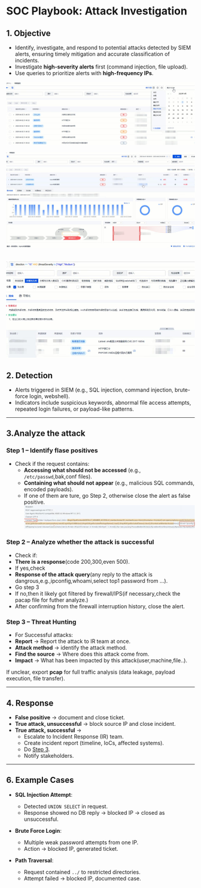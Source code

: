 # SOC Playbook: Attack Investigation

## 1. Objective 
- Identify, investigate, and respond to potential attacks detected by SIEM alerts, ensuring timely mitigation and accurate classification of incidents.
- Investigate **high-severity alerts** first (command injection, file upload).  
- Use queries to prioritize alerts with **high-frequency IPs**.  

![SIEM Dashboard](../SIEMdashboard.jpg)

![SIEM Dashboard](../dash.jpg)

 ![SIEM query](../Query.jpg)
---

## 2. Detection
- Alerts triggered in SIEM (e.g., SQL injection, command injection, brute-force login, webshell).  
- Indicators include suspicious keywords, abnormal file access attempts, repeated login failures, or payload-like patterns.  

---

## 3.Analyze the attack
### Step 1 – Identify flase positives
- Check if the request contains:  
  - **Accessing what should not be accessed** (e.g., `/etc/passwd`,bak,conf files).  
  - **Containing what should not appear** (e.g., malicious SQL commands, encoded payloads).
  - If one of them are ture, go Step 2, otherwise close the alert as false positive.
    ![True attack](../strust2.jpg)

### Step 2 – Analyze whether the attack is successful
- Check if:
 - **There is a response**(code 200,300,even 500).
- If yes,check
 - **Response of the attack query**(any reply to the attack is dangrous,e.g.,ipconfig,whoami,select top1 password from ...).
 - Go step 3
- If no,then it likely got filtered by firewall/IPS(if necessary,check the pacap file for futher analyze.)
- After confirming from the firewall interruption history, close the alert.

### Step 3 – Threat Hunting
- For Successful attacks:
- **Report** → Report the attack to IR team at once.  
- **Attack method** → identify the attack method.  
- **Find the source** → Where does this attack come from.  
- **Impact** → What has been impacted by this attack(user,machine,file..).


If unclear, export **pcap** for full traffic analysis (data leakage, payload execution, file transfer).  

---

## 4. Response
- **False positive** → document and close ticket.  
- **True attack, unsuccessful** → block source IP and close incident.  
- **True attack, successful** →  
  - Escalate to Incident Response (IR) team.  
  - Create incident report (timeline, IoCs, affected systems).
  - Do [Step 3](#step-3--threat-hunting). 
  - Notify stakeholders.  
---

## 6. Example Cases
- **SQL Injection Attempt**:  
  - Detected `UNION SELECT` in request.  
  - Response showed no DB reply → blocked IP → closed as unsuccessful.  

- **Brute Force Login**:  
  - Multiple weak password attempts from one IP.  
  - Action → blocked IP, generated ticket.  

- **Path Traversal**:  
  - Request contained `../` to restricted directories.  
  - Attempt failed → blocked IP, documented case.  
